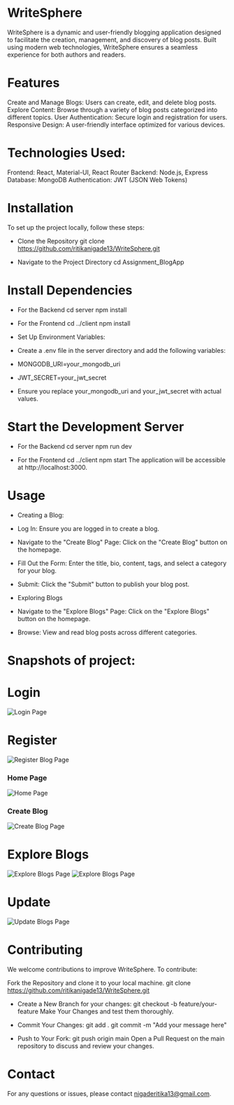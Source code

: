 # WriteSphere

WriteSphere is a dynamic and user-friendly blogging application designed to facilitate the creation, management, and discovery of blog posts. Built using modern web technologies, WriteSphere ensures a seamless experience for both authors and readers.

# Features

Create and Manage Blogs: Users can create, edit, and delete blog posts.
Explore Content: Browse through a variety of blog posts categorized into different topics.
User Authentication: Secure login and registration for users.
Responsive Design: A user-friendly interface optimized for various devices.

# Technologies Used:

Frontend: React, Material-UI, React Router
Backend: Node.js, Express
Database: MongoDB
Authentication: JWT (JSON Web Tokens)

# Installation

To set up the project locally, follow these steps:

- Clone the Repository
  git clone https://github.com/ritikanigade13/WriteSphere.git

- Navigate to the Project Directory
  cd Assignment_BlogApp

# Install Dependencies

- For the Backend
  cd server
  npm install

- For the Frontend
  cd ../client
  npm install

- Set Up Environment Variables:
- Create a .env file in the server directory and add the following variables:
- MONGODB_URI=your_mongodb_uri
- JWT_SECRET=your_jwt_secret
- Ensure you replace your_mongodb_uri and your_jwt_secret with actual values.

# Start the Development Server

- For the Backend
  cd server
  npm run dev

- For the Frontend
  cd ../client
  npm start
  The application will be accessible at http://localhost:3000.

# Usage

- Creating a Blog:
- Log In: Ensure you are logged in to create a blog.
- Navigate to the "Create Blog" Page: Click on the "Create Blog" button on the homepage.
- Fill Out the Form: Enter the title, bio, content, tags, and select a category for your blog.
- Submit: Click the "Submit" button to publish your blog post.

- Exploring Blogs
- Navigate to the "Explore Blogs" Page: Click on the "Explore Blogs" button on the homepage.
- Browse: View and read blog posts across different categories.

# Snapshots of project:

# Login

![Login Page](docs/screenshots/Login.png)

# Register

![Register Blog Page](docs/screenshots/Register.png)

### Home Page

![Home Page](docs/screenshots/homePage.png)

### Create Blog

![Create Blog Page](docs/screenshots/create_blog.png)

# Explore Blogs

![Explore Blogs Page](docs/screenshots/ExplorePage1.png)
![Explore Blogs Page](docs/screenshots/ExplorePage2.png)

# Update

![Update Blogs Page](docs/screenshots/Update.png)

# Contributing

We welcome contributions to improve WriteSphere. To contribute:

Fork the Repository and clone it to your local machine.
git clone https://github.com/ritikanigade13/WriteSphere.git

- Create a New Branch for your changes:
  git checkout -b feature/your-feature
  Make Your Changes and test them thoroughly.

- Commit Your Changes:
  git add .
  git commit -m "Add your message here"

- Push to Your Fork:
  git push origin main
  Open a Pull Request on the main repository to discuss and review your changes.

# Contact

For any questions or issues, please contact nigaderitika13@gmail.com.
